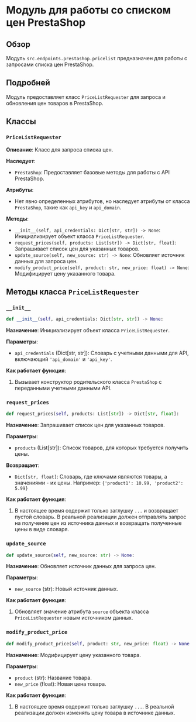 # Модуль для работы со списком цен PrestaShop

## Обзор

Модуль `src.endpoints.prestashop.pricelist` предназначен для работы с запросами списка цен PrestaShop.

## Подробней

Модуль предоставляет класс `PriceListRequester` для запроса и обновления цен товаров в PrestaShop.

## Классы

### `PriceListRequester`

**Описание**: Класс для запроса списка цен.

**Наследует**:

*   `PrestaShop`: Предоставляет базовые методы для работы с API PrestaShop.

**Атрибуты**:

*   Нет явно определенных атрибутов, но наследует атрибуты от класса `PrestaShop`, такие как `api_key` и `api_domain`.

**Методы**:

*   `__init__(self, api_credentials: Dict[str, str]) -> None`: Инициализирует объект класса `PriceListRequester`.
*   `request_prices(self, products: List[str]) -> Dict[str, float]`: Запрашивает список цен для указанных товаров.
*   `update_source(self, new_source: str) -> None`: Обновляет источник данных для запроса цен.
*   `modify_product_price(self, product: str, new_price: float) -> None`: Модифицирует цену указанного товара.

## Методы класса `PriceListRequester`

### `__init__`

```python
def __init__(self, api_credentials: Dict[str, str]) -> None:
```

**Назначение**: Инициализирует объект класса `PriceListRequester`.

**Параметры**:

*   `api_credentials` (Dict[str, str]): Словарь с учетными данными для API, включающий `'api_domain'` и `'api_key'`.

**Как работает функция**:

1.  Вызывает конструктор родительского класса `PrestaShop` с переданными учетными данными API.

### `request_prices`

```python
def request_prices(self, products: List[str]) -> Dict[str, float]:
```

**Назначение**: Запрашивает список цен для указанных товаров.

**Параметры**:

*   `products` (List[str]): Список товаров, для которых требуется получить цены.

**Возвращает**:

*   `Dict[str, float]`: Словарь, где ключами являются товары, а значениями - их цены. Например: `{'product1': 10.99, 'product2': 5.99}`

**Как работает функция**:

1.  В настоящее время содержит только заглушку `...` и возвращает пустой словарь. В реальной реализации должен отправлять запрос на получение цен из источника данных и возвращать полученные цены в виде словаря.

### `update_source`

```python
def update_source(self, new_source: str) -> None:
```

**Назначение**: Обновляет источник данных для запроса цен.

**Параметры**:

*   `new_source` (str): Новый источник данных.

**Как работает функция**:

1.  Обновляет значение атрибута `source` объекта класса `PriceListRequester` новым источником данных.

### `modify_product_price`

```python
def modify_product_price(self, product: str, new_price: float) -> None:
```

**Назначение**: Модифицирует цену указанного товара.

**Параметры**:

*   `product` (str): Название товара.
*   `new_price` (float): Новая цена товара.

**Как работает функция**:

1.  В настоящее время содержит только заглушку `...`. В реальной реализации должен изменять цену товара в источнике данных.